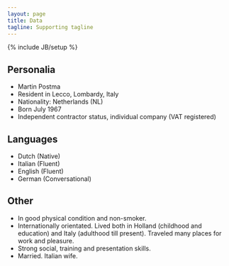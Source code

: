 ```yaml
---
layout: page
title: Data
tagline: Supporting tagline
---
```

{% include JB/setup %}

## Personalia
- Martin Postma
- Resident in  Lecco, Lombardy, Italy
- Nationality: Netherlands (NL)
- Born July 1967
- Independent contractor status, individual company (VAT registered)

## Languages

- Dutch (Native)
- Italian (Fluent)
- English (Fluent)
- German (Conversational)

## Other

- In good physical condition and non-smoker.
- Internationally orientated. Lived both in Holland (childhood and education) and Italy (adulthood till present). Traveled many places for work and pleasure.
- Strong social, training and presentation skills.
- Married. Italian wife.
